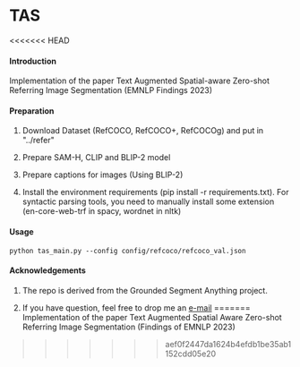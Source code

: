 # TAS
<<<<<<< HEAD

#### Introduction

Implementation of the paper Text Augmented Spatial-aware Zero-shot Referring Image Segmentation (EMNLP Findings 2023)

#### Preparation

1. Download Dataset (RefCOCO, RefCOCO+, RefCOCOg) and put in "../refer"

2. Prepare SAM-H, CLIP and BLIP-2 model

3. Prepare captions for images (Using BLIP-2)

4. Install the environment requirements (pip install -r requirements.txt). For syntactic parsing tools, you need to manually install some extension (en-core-web-trf in spacy, wordnet in nltk) 

#### Usage
```
python tas_main.py --config config/refcoco/refcoco_val.json
```

#### Acknowledgements

1. The repo is derived from the Grounded Segment Anything project.

2. If you have question, feel free to drop me an [e-mail](suoych@zju.edu.cn)
=======
Implementation of the paper Text Augmented Spatial Aware Zero-shot Referring Image Segmentation (Findings of EMNLP 2023)
>>>>>>> aef0f2447da1624b4efdb1be35ab1152cdd05e20
